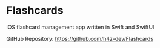 # Flashcards

iOS flashcard management app written in Swift and SwiftUI

GitHub Repository: https://github.com/h4z-dev/Flashcards
